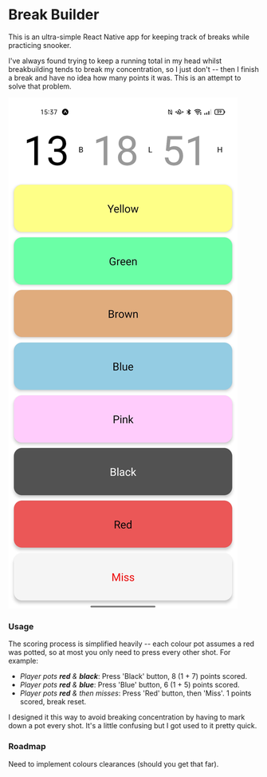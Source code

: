 # Break Builder

This is an ultra-simple React Native app for keeping track of breaks while practicing snooker.

I've always found trying to keep a running total in my head whilst breakbuilding tends to break my concentration, so I just don't -- then I finish a break and have no idea how many points it was. This is an attempt to solve that problem.

![Screenshot](screenshot.jpg)

### Usage

The scoring process is simplified heavily -- each colour pot assumes a red was potted, so at most you only need to press every other shot. For example:

- _Player pots **red** & **black**_: Press 'Black' button, 8 (1 + 7) points scored.
- _Player pots **red** & **blue**_: Press 'Blue' button, 6 (1 + 5) points scored.
- _Player pots **red** & then misses_: Press 'Red' button, then 'Miss'. 1 points scored, break reset.

I designed it this way to avoid breaking concentration by having to mark down a pot every shot. It's a little confusing but I got used to it pretty quick.

### Roadmap

Need to implement colours clearances (should you get that far).
